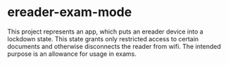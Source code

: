 # ereader-exam-mode

This project represents an app, which puts an ereader device into a lockdown state. This state grants only restricted access to certain documents and otherwise disconnects the reader from wifi. The intended purpose is an allowance for usage in exams.